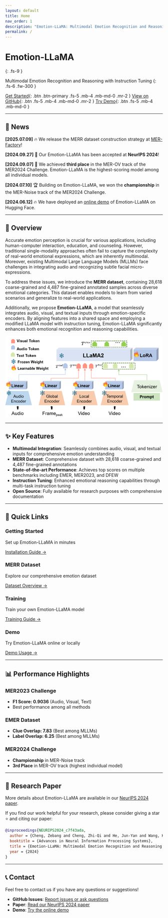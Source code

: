 ```yaml
---
layout: default
title: Home
nav_order: 1
description: "Emotion-LLaMA: Multimodal Emotion Recognition and Reasoning with Instruction Tuning"
permalink: /
---
```


# Emotion-LLaMA
{: .fs-9 }

Multimodal Emotion Recognition and Reasoning with Instruction Tuning
{: .fs-6 .fw-300 }

[Get Started](getting-started/){: .btn .btn-primary .fs-5 .mb-4 .mb-md-0 .mr-2 }
[View on GitHub](https://github.com/ZebangCheng/Emotion-LLaMA){: .btn .fs-5 .mb-4 .mb-md-0 .mr-2 }
[Try Demo](https://huggingface.co/spaces/ZebangCheng/Emotion-LLaMA){: .btn .fs-5 .mb-4 .mb-md-0 }

---

## 📢 News

**[2025.07.09]** 🔥 We release the MERR dataset construction strategy at [MER-Factory](https://github.com/Lum1104/MER-Factory)!

**[2024.09.27]** 🎉 Our Emotion-LLaMA has been accepted at **NeurIPS 2024**!

**[2024.09.07]** 🥉 We achieved **third place** in the MER-OV track of the MER2024 Challenge. Emotion-LLaMA is the highest-scoring model among all individual models.

**[2024.07.10]** 🏆 Building on Emotion-LLaMA, we won the **championship** in the MER-Noise track of the MER2024 Challenge.

**[2024.06.12]** 🔥 We have deployed an [online demo](https://huggingface.co/spaces/ZebangCheng/Emotion-LLaMA) of Emotion-LLaMA on Hugging Face.

---

## 🚀 Overview

Accurate emotion perception is crucial for various applications, including human-computer interaction, education, and counseling. However, traditional single-modality approaches often fail to capture the complexity of real-world emotional expressions, which are inherently multimodal. Moreover, existing Multimodal Large Language Models (MLLMs) face challenges in integrating audio and recognizing subtle facial micro-expressions.

To address these issues, we introduce the **MERR dataset**, containing 28,618 coarse-grained and 4,487 fine-grained annotated samples across diverse emotional categories. This dataset enables models to learn from varied scenarios and generalize to real-world applications.

Additionally, we propose **Emotion-LLaMA**, a model that seamlessly integrates audio, visual, and textual inputs through emotion-specific encoders. By aligning features into a shared space and employing a modified LLaMA model with instruction tuning, Emotion-LLaMA significantly enhances both emotional recognition and reasoning capabilities.

![Emotion-LLaMA Framework](assets/images/framework.png)

---

## ✨ Key Features

- **Multimodal Integration**: Seamlessly combines audio, visual, and textual inputs for comprehensive emotion understanding
- **MERR Dataset**: Comprehensive dataset with 28,618 coarse-grained and 4,487 fine-grained annotations
- **State-of-the-art Performance**: Achieves top scores on multiple benchmarks including EMER, MER2023, and DFEW
- **Instruction Tuning**: Enhanced emotional reasoning capabilities through multi-task instruction tuning
- **Open Source**: Fully available for research purposes with comprehensive documentation

---

## 🎯 Quick Links

<div class="grid">
  <div class="grid-item">
    <h3>Getting Started</h3>
    <p>Set up Emotion-LLaMA in minutes</p>
    <a href="getting-started/">Installation Guide →</a>
  </div>
  
  <div class="grid-item">
    <h3>MERR Dataset</h3>
    <p>Explore our comprehensive emotion dataset</p>
    <a href="dataset/">Dataset Overview →</a>
  </div>
  
  <div class="grid-item">
    <h3>Training</h3>
    <p>Train your own Emotion-LLaMA model</p>
    <a href="training/">Training Guide →</a>
  </div>
  
  <div class="grid-item">
    <h3>Demo</h3>
    <p>Try Emotion-LLaMA online or locally</p>
    <a href="demo/">Demo Usage →</a>
  </div>
</div>

---

## 📊 Performance Highlights

### MER2023 Challenge
- **F1 Score: 0.9036** (Audio, Visual, Text)
- Best performance among all methods

### EMER Dataset
- **Clue Overlap: 7.83** (Best among MLLMs)
- **Label Overlap: 6.25** (Best among MLLMs)

### MER2024 Challenge
- **Championship** in MER-Noise track
- **3rd Place** in MER-OV track (highest individual model)

---

## 🔬 Research Paper

More details about Emotion-LLaMA are available in our [NeurIPS 2024 paper](https://arxiv.org/pdf/2406.11161).

If you find our work helpful for your research, please consider giving a star ⭐ and citing our paper:

```bibtex
@inproceedings{NEURIPS2024_c7f43ada,
  author = {Cheng, Zebang and Cheng, Zhi-Qi and He, Jun-Yan and Wang, Kai and Lin, Yuxiang and Lian, Zheng and Peng, Xiaojiang and Hauptmann, Alexander},
  booktitle = {Advances in Neural Information Processing Systems},
  title = {Emotion-LLaMA: Multimodal Emotion Recognition and Reasoning with Instruction Tuning},
  year = {2024}
}
```

---

## 📞 Contact

Feel free to contact us if you have any questions or suggestions!

- **GitHub Issues**: [Report issues or ask questions](https://github.com/ZebangCheng/Emotion-LLaMA/issues)
- **Paper**: [Read our NeurIPS 2024 paper](https://arxiv.org/pdf/2406.11161)
- **Demo**: [Try the online demo](https://huggingface.co/spaces/ZebangCheng/Emotion-LLaMA)

